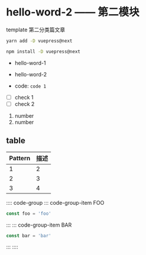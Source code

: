 # hello-word-2 —— 第二模块

template 第二分类篇文章

<CodeGroup>
  <CodeGroupItem title="YARN" active>

```bash
yarn add -D vuepress@next
```

  </CodeGroupItem>

  <CodeGroupItem title="NPM">

```bash
npm install -D vuepress@next
```

  </CodeGroupItem>
</CodeGroup>

-  hello-word-1
-  hello-word-2

- code: `code 1`

- [ ] check 1
- [ ] check 2

1. number
2. number

## table
 | Pattern   | 描述                                                              |
  | --------- | ----------------------------------------------------------------- |
  | 1   | 2                          |
  | 2 | 3                      |
  | 3   | 4 |

:::: code-group
::: code-group-item FOO
```js
const foo = 'foo'
```
:::
::: code-group-item BAR
```js
const bar = 'bar'
```
:::
::::

